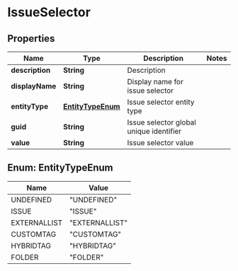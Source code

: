 
# IssueSelector

## Properties
Name | Type | Description | Notes
------------ | ------------- | ------------- | -------------
**description** | **String** | Description | 
**displayName** | **String** | Display name for issue selector | 
**entityType** | [**EntityTypeEnum**](#EntityTypeEnum) | Issue selector entity type | 
**guid** | **String** | Issue selector global unique identifier | 
**value** | **String** | Issue selector value | 


<a name="EntityTypeEnum"></a>
## Enum: EntityTypeEnum
Name | Value
---- | -----
UNDEFINED | &quot;UNDEFINED&quot;
ISSUE | &quot;ISSUE&quot;
EXTERNALLIST | &quot;EXTERNALLIST&quot;
CUSTOMTAG | &quot;CUSTOMTAG&quot;
HYBRIDTAG | &quot;HYBRIDTAG&quot;
FOLDER | &quot;FOLDER&quot;



